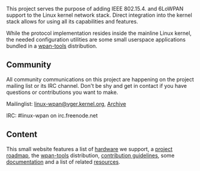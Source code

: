 This project serves the purpose of adding IEEE 802.15.4. and 6LoWPAN support
to the Linux kernel network stack. Direct integration into the kernel stack
allows for using all its capabilities and features.

While the protocol implementation resides inside the mainline Linux kernel, the
needed configuration utilities are some small userspace applications bundled
in a [wpan-tools](wpan-tools) distribution.

## Community
All community communications on this project are happening on the project
mailing list or its IRC channel. Don't be shy and get in contact if you have
questions or contributions you want to make.

Mailinglist: [linux-wpan@vger.kernel.org](mailto:linux-wpan@vger.kernel.org), [Archive](https://lore.kernel.org/linux-wpan/)

IRC: #linux-wpan on irc.freenode.net

## Content
This small website features a list of [hardware](hardware) we support, a
[project roadmap](roadmap), the [wpan-tools](wpan-tools) distribution,
 [contribution guidelines](contributing), some [documentation](documentation)
and a list of related [resources](resources).
